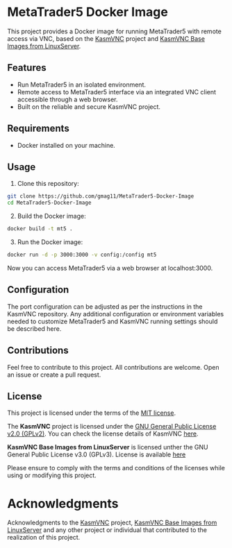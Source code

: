 # MetaTrader5 Docker Image

This project provides a Docker image for running MetaTrader5 with remote access via VNC, based on the [KasmVNC](https://github.com/kasmtech/KasmVNC) project and [KasmVNC Base Images from LinuxServer](https://github.com/linuxserver/docker-baseimage-kasmvnc).

## Features

- Run MetaTrader5 in an isolated environment.
- Remote access to MetaTrader5 interface via an integrated VNC client accessible through a web browser.
- Built on the reliable and secure KasmVNC project.

## Requirements

- Docker installed on your machine.

## Usage

1. Clone this repository:
```bash
git clone https://github.com/gmag11/MetaTrader5-Docker-Image
cd MetaTrader5-Docker-Image
```

2. Build the Docker image:
```bash
docker build -t mt5 .
```

3. Run the Docker image:
```bash
docker run -d -p 3000:3000 -v config:/config mt5
```

Now you can access MetaTrader5 via a web browser at localhost:3000.

## Configuration
The port configuration can be adjusted as per the instructions in the KasmVNC repository. Any additional configuration or environment variables needed to customize MetaTrader5 and KasmVNC running settings should be described here.

## Contributions
Feel free to contribute to this project. All contributions are welcome. Open an issue or create a pull request.

## License

This project is licensed under the terms of the [MIT license](https://opensource.org/license/mit/). 

The **KasmVNC** project is licensed under the [GNU General Public License v2.0 (GPLv2)](https://www.gnu.org/licenses/old-licenses/gpl-2.0.en.html). You can check the license details of KasmVNC [here](https://github.com/kasmtech/KasmVNC/blob/master/LICENSE.TXT).

**KasmVNC Base Images from LinuxServer** is licensed unther the GNU General Public License v3.0 (GPLv3). License is available [here](https://github.com/linuxserver/docker-baseimage-kasmvnc/blob/master/LICENSE)

Please ensure to comply with the terms and conditions of the licenses while using or modifying this project.

# Acknowledgments
Acknowledgments to the [KasmVNC](https://github.com/kasmtech/KasmVNC) project, [KasmVNC Base Images from LinuxServer](https://github.com/linuxserver/docker-baseimage-kasmvnc/tree/master) and any other project or individual that contributed to the realization of this project.
